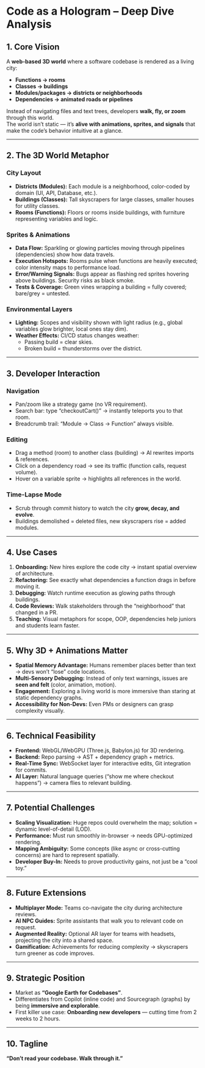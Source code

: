 # Code as a Hologram – Deep Dive Analysis

## 1. Core Vision
A **web-based 3D world** where a software codebase is rendered as a living city:  
- **Functions → rooms**
- **Classes → buildings**
- **Modules/packages → districts or neighborhoods**
- **Dependencies → animated roads or pipelines**

Instead of navigating files and text trees, developers **walk, fly, or zoom** through this world.  
The world isn’t static — it’s **alive with animations, sprites, and signals** that make the code’s behavior intuitive at a glance.

---

## 2. The 3D World Metaphor
### **City Layout**
- **Districts (Modules):** Each module is a neighborhood, color-coded by domain (UI, API, Database, etc.).  
- **Buildings (Classes):** Tall skyscrapers for large classes, smaller houses for utility classes.  
- **Rooms (Functions):** Floors or rooms inside buildings, with furniture representing variables and logic.  

### **Sprites & Animations**
- **Data Flow:** Sparkling or glowing particles moving through pipelines (dependencies) show how data travels.  
- **Execution Hotspots:** Rooms pulse when functions are heavily executed; color intensity maps to performance load.  
- **Error/Warning Signals:** Bugs appear as flashing red sprites hovering above buildings. Security risks as black smoke.  
- **Tests & Coverage:** Green vines wrapping a building = fully covered; bare/grey = untested.  

### **Environmental Layers**
- **Lighting:** Scopes and visibility shown with light radius (e.g., global variables glow brighter, local ones stay dim).  
- **Weather Effects:** CI/CD status changes weather:
  - Passing build = clear skies.
  - Broken build = thunderstorms over the district.  

---

## 3. Developer Interaction
### **Navigation**
- Pan/zoom like a strategy game (no VR requirement).  
- Search bar: type “checkoutCart()” → instantly teleports you to that room.  
- Breadcrumb trail: “Module → Class → Function” always visible.  

### **Editing**
- Drag a method (room) to another class (building) → AI rewrites imports & references.  
- Click on a dependency road → see its traffic (function calls, request volume).  
- Hover on a variable sprite → highlights all references in the world.  

### **Time-Lapse Mode**
- Scrub through commit history to watch the city **grow, decay, and evolve**.  
- Buildings demolished = deleted files, new skyscrapers rise = added modules.  

---

## 4. Use Cases
1. **Onboarding:** New hires explore the code city → instant spatial overview of architecture.  
2. **Refactoring:** See exactly what dependencies a function drags in before moving it.  
3. **Debugging:** Watch runtime execution as glowing paths through buildings.  
4. **Code Reviews:** Walk stakeholders through the “neighborhood” that changed in a PR.  
5. **Teaching:** Visual metaphors for scope, OOP, dependencies help juniors and students learn faster.  

---

## 5. Why 3D + Animations Matter
- **Spatial Memory Advantage:** Humans remember places better than text → devs won’t “lose” code locations.  
- **Multi-Sensory Debugging:** Instead of only text warnings, issues are **seen and felt** (color, animation, motion).  
- **Engagement:** Exploring a living world is more immersive than staring at static dependency graphs.  
- **Accessibility for Non-Devs:** Even PMs or designers can grasp complexity visually.  

---

## 6. Technical Feasibility
- **Frontend:** WebGL/WebGPU (Three.js, Babylon.js) for 3D rendering.  
- **Backend:** Repo parsing → AST + dependency graph + metrics.  
- **Real-Time Sync:** WebSocket layer for interactive edits, Git integration for commits.  
- **AI Layer:** Natural language queries (“show me where checkout happens”) → camera flies to relevant building.  

---

## 7. Potential Challenges
- **Scaling Visualization:** Huge repos could overwhelm the map; solution = dynamic level-of-detail (LOD).  
- **Performance:** Must run smoothly in-browser → needs GPU-optimized rendering.  
- **Mapping Ambiguity:** Some concepts (like async or cross-cutting concerns) are hard to represent spatially.  
- **Developer Buy-In:** Needs to prove productivity gains, not just be a “cool toy.”  

---

## 8. Future Extensions
- **Multiplayer Mode:** Teams co-navigate the city during architecture reviews.  
- **AI NPC Guides:** Sprite assistants that walk you to relevant code on request.  
- **Augmented Reality:** Optional AR layer for teams with headsets, projecting the city into a shared space.  
- **Gamification:** Achievements for reducing complexity → skyscrapers turn greener as code improves.  

---

## 9. Strategic Position
- Market as **“Google Earth for Codebases”**.  
- Differentiates from Copilot (inline code) and Sourcegraph (graphs) by being **immersive and explorable**.  
- First killer use case: **Onboarding new developers** — cutting time from 2 weeks to 2 hours.  

---

## 10. Tagline
**“Don’t read your codebase. Walk through it.”**
